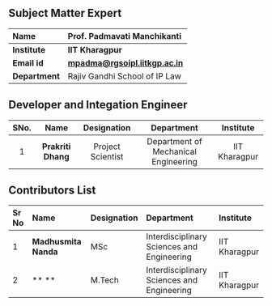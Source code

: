 
## Subject Matter Expert
<b>Name  | <b> Prof. Padmavati Manchikanti
:--|:--|
<b> Institute | <b>  IIT Kharagpur
<b> Email id|     <b>  mpadma@rgsoipl.iitkgp.ac.in
<b> Department |  Rajiv Gandhi School of IP Law

## Developer and Integation Engineer
| SNo. | Name | Designation | Department| Institute| 
| :---: | :---: | :---: | :---: | :---: |
| 1 | **Prakriti Dhang** | Project Scientist | Department of Mechanical Engineering | IIT Kharagpur |

## Contributors List
Sr No | Name |  Designation | Department| Institute| 
:--|:--|:--|:--|:--|
1 | **Madhusmita Nanda** | MSc| Interdisciplinary Sciences and Engineering | IIT Kharagpur |
2 | ** **  | M.Tech | Interdisciplinary Sciences and Engineering | IIT Kharagpur |
